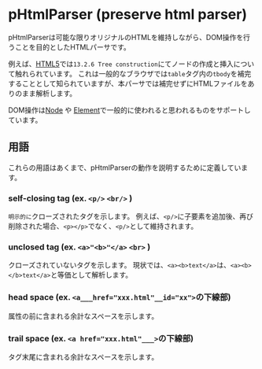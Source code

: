 # pHtmlParser (preserve html parser)

pHtmlParserは可能な限りオリジナルのHTMLを維持しながら、DOM操作を行うことを目的としたHTMLパーサです。

例えば、[HTML5](https://html.spec.whatwg.org/)では`13.2.6 Tree construction`にてノードの作成と挿入について触れられています。
これは一般的なブラウザでは`table`タグ内の`tbody`を補完することとして知られていますが、本パーサでは補完せずにHTMLファイルをありのまま解析します。

DOM操作は[Node](https://developer.mozilla.org/ja/docs/Web/API/Node) や [Element](https://developer.mozilla.org/ja/docs/Web/API/Element)で一般的に使われると思われるものをサポートしています。


## 用語
これらの用語はあくまで、pHtmlParserの動作を説明するために定義しています。

### self-closing tag (ex. `<p/>` `<br/>` )
`明示的に`クローズされたタグを示します。
例えば、`<p/>`に子要素を追加後、再び削除された場合、`<p></p>`でなく、`<p/>`として維持されます。

### unclosed tag (ex. `<a>"<b>"</a>` `<br>` )
クローズされていないタグを示します。
現状では、`<a><b>text</a>`は、`<a><b></b>text</a>`と等価として解析します。

### head space (ex. `<a___href="xxx.html"__id="xx">`の下線部)
属性の前に含まれる余計なスペースを示します。

### trail space (ex. `<a href="xxx.html"___>`の下線部)
タグ末尾に含まれる余計なスペースを示します。

